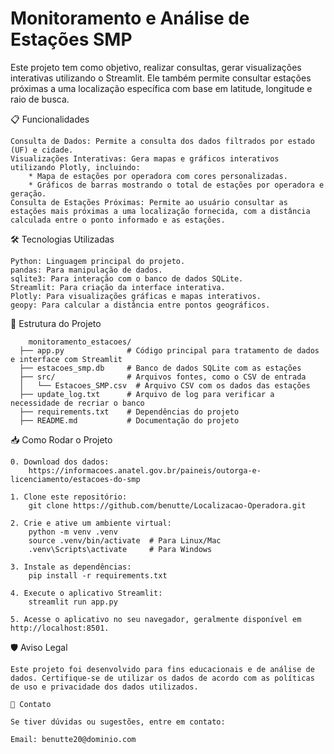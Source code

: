 # Monitoramento e Análise de Estações SMP

Este projeto tem como objetivo, realizar consultas, gerar visualizações interativas utilizando o Streamlit. Ele também permite consultar estações próximas a uma localização específica com base em latitude, longitude e raio de busca.

📋 Funcionalidades

    Consulta de Dados: Permite a consulta dos dados filtrados por estado (UF) e cidade.
    Visualizações Interativas: Gera mapas e gráficos interativos utilizando Plotly, incluindo:
        * Mapa de estações por operadora com cores personalizadas.
        * Gráficos de barras mostrando o total de estações por operadora e geração.
    Consulta de Estações Próximas: Permite ao usuário consultar as estações mais próximas a uma localização fornecida, com a distância calculada entre o ponto informado e as estações.

🛠️ Tecnologias Utilizadas

    Python: Linguagem principal do projeto.
    pandas: Para manipulação de dados.
    sqlite3: Para interação com o banco de dados SQLite.
    Streamlit: Para criação da interface interativa.
    Plotly: Para visualizações gráficas e mapas interativos.
    geopy: Para calcular a distância entre pontos geográficos.

📂 Estrutura do Projeto

        monitoramento_estacoes/
      ├── app.py              # Código principal para tratamento de dados e interface com Streamlit
      ├── estacoes_smp.db     # Banco de dados SQLite com as estações
      ├── src/                # Arquivos fontes, como o CSV de entrada
      │   └── Estacoes_SMP.csv  # Arquivo CSV com os dados das estações
      ├── update_log.txt      # Arquivo de log para verificar a necessidade de recriar o banco
      ├── requirements.txt    # Dependências do projeto
      ├── README.md           # Documentação do projeto

📥 Como Rodar o Projeto

    0. Download dos dados:
        https://informacoes.anatel.gov.br/paineis/outorga-e-licenciamento/estacoes-do-smp
    
    1. Clone este repositório:
        git clone https://github.com/benutte/Localizacao-Operadora.git
    
    2. Crie e ative um ambiente virtual:
        python -m venv .venv
        source .venv/bin/activate  # Para Linux/Mac
        .venv\Scripts\activate     # Para Windows

    3. Instale as dependências:
        pip install -r requirements.txt
    
    4. Execute o aplicativo Streamlit:
        streamlit run app.py

    5. Acesse o aplicativo no seu navegador, geralmente disponível em http://localhost:8501.

🛡️ Aviso Legal

    Este projeto foi desenvolvido para fins educacionais e de análise de dados. Certifique-se de utilizar os dados de acordo com as políticas de uso e privacidade dos dados utilizados.

    📧 Contato

    Se tiver dúvidas ou sugestões, entre em contato:

    Email: benutte20@dominio.com
